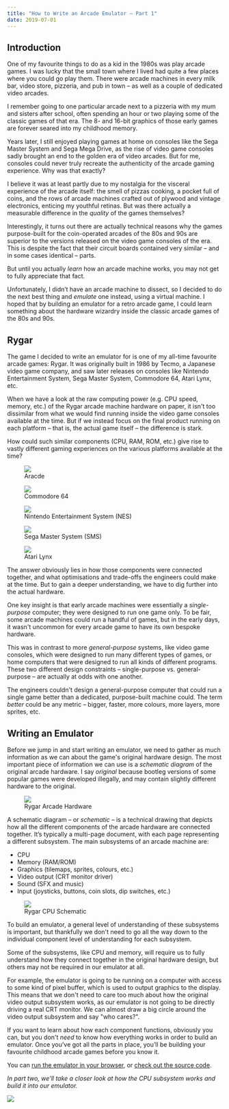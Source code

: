 ```yaml
---
title: "How to Write an Arcade Emulator — Part 1"
date: 2019-07-01
---
```


## Introduction

One of my favourite things to do as a kid in the 1980s was play arcade games. I was lucky that the small town where I lived had quite a few places where you could go play them. There were arcade machines in every milk bar, video store, pizzeria, and pub in town – as well as a couple of dedicated video arcades.

I remember going to one particular arcade next to a pizzeria with my mum and sisters after school, often spending an hour or two playing some of the classic games of that era. The 8- and 16-bit graphics of those early games are forever seared into my childhood memory.

Years later, I still enjoyed playing games at home on consoles like the Sega Master System and Sega Mega Drive, as the rise of video game consoles sadly brought an end to the golden era of video arcades. But for me, consoles could never truly recreate the authenticity of the arcade gaming experience. Why was that exactly?

I believe it was at least partly due to my nostalgia for the visceral experience of the arcade itself: the smell of pizzas cooking, a pocket full of coins, and the rows of arcade machines crafted out of plywood and vintage electronics, enticing my youthful retinas. But was there actually a measurable difference in the _quality_ of the games themselves?

Interestingly, it turns out there are actually technical reasons why the games purpose-built for the coin-operated arcades of the 80s and 90s are superior to the versions released on the video game consoles of the era. This is despite the fact that their circuit boards contained very similar – and in some cases identical – parts.

But until you actually _learn_ how an arcade machine works, you may not get to fully appreciate that fact.

Unfortunately, I didn’t have an arcade machine to dissect, so I decided to do the next best thing and _emulate_ one instead, using a virtual machine. I hoped that by building an emulator for a retro arcade game, I could learn something about the hardware wizardry inside the classic arcade games of the 80s and 90s.

## Rygar

The game I decided to write an emulator for is one of my all-time favourite arcade games: Rygar. It was originally built in 1986 by Tecmo, a Japanese video game company, and saw later releases on consoles like Nintendo Entertainment System, Sega Master System, Commodore 64, Atari Lynx, etc.

When we have a look at the raw computing power (e.g. CPU speed, memory, etc.) of the Rygar arcade machine hardware on paper, it isn't too dissimilar from what we would find running inside the video game consoles available at the time. But if we instead focus on the final product running on each platform – that is, the actual game itself – the difference is stark.

How could such similar components (CPU, RAM, ROM, etc.) give rise to vastly different gaming experiences on the various platforms available at the time?

<figure>
  <img src="images/rygar-arcade.jpg">
  <figcaption>Aracde</figcaption>
</figure>

<figure>
  <img src="images/rygar-c64.jpg">
  <figcaption>Commodore 64</figcaption>
</figure>

<figure>
  <img src="images/rygar-nes.jpg">
  <figcaption>Nintendo Entertainment System (NES)</figcaption>
</figure>

<figure>
  <img src="images/rygar-sms.jpg">
  <figcaption>Sega Master System (SMS)</figcaption>
</figure>

<figure>
  <img src="images/rygar-lynx.jpg">
  <figcaption>Atari Lynx</figcaption>
</figure>

The answer obviously lies in how those components were connected together, and what optimisations and trade-offs the engineers could make at the time. But to gain a deeper understanding, we have to dig further into the actual hardware.

One key insight is that early arcade machines were essentially a _single-purpose_ computer; they were designed to run one game only. To be fair, some arcade machines could run a handful of games, but in the early days, it wasn't uncommon for every arcade game to have its own bespoke hardware.

This was in contrast to more _general-purpose_ systems, like video game consoles, which were designed to run many different types of games, or home computers that were designed to run all kinds of different programs. These two different design constraints – single-purpose vs. general-purpose – are actually at odds with one another.

The engineers couldn't design a general-purpose computer that could run a single game better than a dedicated, purpose-built machine could. The term _better_ could be any metric – bigger, faster, more colours, more layers, more sprites, etc.

## Writing an Emulator

Before we jump in and start writing an emulator, we need to gather as much information as we can about the game's original hardware design. The most important piece of information we can use is a _schematic diagram_ of the original arcade hardware. I say _original_ because bootleg versions of some popular games were developed illegally, and may contain slightly different hardware to the original.

<figure>
  <img src="images/pcb.jpg">
  <figcaption>Rygar Arcade Hardware</figcaption>
</figure>

A schematic diagram – or _schematic_ – is a technical drawing that depicts how all the different components of the arcade hardware are connected together. It’s typically a multi-page document, with each page representing a different subsystem. The main subsystems of an arcade machine are:

- CPU
- Memory (RAM/ROM)
- Graphics (tilemaps, sprites, colours, etc.)
- Video output (CRT monitor driver)
- Sound (SFX and music)
- Input (joysticks, buttons, coin slots, dip switches, etc.)


<figure>
  <img src="images/rygar-schematic.jpg">
  <figcaption>Rygar CPU Schematic </figcaption>
</figure>

To build an emulator, a general level of understanding of these subsystems is important, but thankfully we don't need to go all the way down to the individual component level of understanding for each subsystem.

Some of the subsystems, like CPU and memory, will require us to fully understand how they connect together in the original hardware design, but others may not be required in our emulator at all.

For example, the emulator is going to be running on a computer with access to some kind of pixel buffer, which is used to output graphics to the display. This means that we don't need to care too much about how the original video output subsystem works, as our emulator is not going to be directly driving a real CRT monitor. We can almost draw a big circle around the video output subsystem and say "who cares?".

If you want to learn about how each component functions, obviously you can, but you don't _need_ to know how everything works in order to build an emulator. Once you’ve got all the parts in place, you’ll be building your favourite childhood arcade games before you know it.

You can [run the emulator in your browser](https://rygar.joshbassett.info), or [check out the source code](http://github.com/nullobject/rygar).

_In part two, we’ll take a closer look at how the CPU subsystem works and build it into our emulator._

<p class="text-center"><img src="images/rygar-emu.png"></p>
